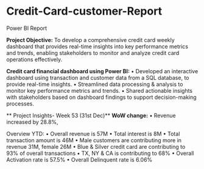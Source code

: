 # Credit-Card-customer-Report
Power BI Report


**Project Objective:**
To develop a comprehensive credit card weekly dashboard that provides real-time insights into key performance metrics and trends, enabling stakeholders to monitor and analyze credit card operations effectively.

 **Credit card financial dashboard using Power BI:**
 • Developed an interactive dashboard using transaction and customer data from a SQL database, to provide real-time insights. 
 • Streamlined data processing & analysis to monitor key performance metrics and trends.
 • Shared actionable insights with stakeholders based on dashboard findings to support decision-making processes.

** Project Insights- Week 53 (31st Dec)**
 **WoW change:** 
• Revenue increased by 28.8%, 

 Overview YTD:
 • Overall revenue is 57M
 • Total interest is 8M
 • Total transaction amount is 46M
 • Male customers are contributing more in revenue 31M, female 26M
 • Blue & Silver credit card are contributing to 93% of overall 
transactions
 • TX, NY & CA is contributing to 68%
 • Overall Activation rate is 57.5%
 • Overall Delinquent rate is 6.06%
